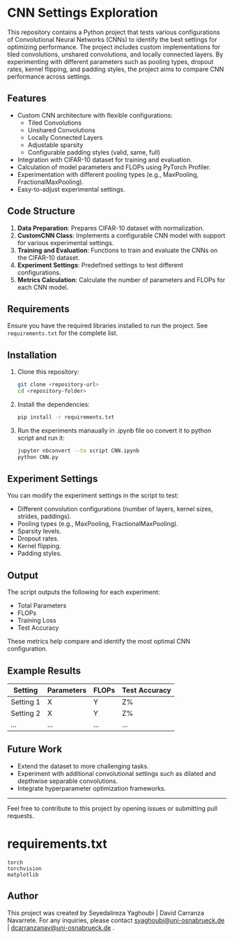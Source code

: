 # CNN Settings Exploration

This repository contains a Python project that tests various configurations of Convolutional Neural Networks (CNNs) to identify the best settings for optimizing performance. The project includes custom implementations for tiled convolutions, unshared convolutions, and locally connected layers. By experimenting with different parameters such as pooling types, dropout rates, kernel flipping, and padding styles, the project aims to compare CNN performance across settings.

## Features

- Custom CNN architecture with flexible configurations:
  - Tiled Convolutions
  - Unshared Convolutions
  - Locally Connected Layers
  - Adjustable sparsity
  - Configurable padding styles (valid, same, full)
- Integration with CIFAR-10 dataset for training and evaluation.
- Calculation of model parameters and FLOPs using PyTorch Profiler.
- Experimentation with different pooling types (e.g., MaxPooling, FractionalMaxPooling).
- Easy-to-adjust experimental settings.

## Code Structure

1. **Data Preparation**: Prepares CIFAR-10 dataset with normalization.
2. **CustomCNN Class**: Implements a configurable CNN model with support for various experimental settings.
3. **Training and Evaluation**: Functions to train and evaluate the CNNs on the CIFAR-10 dataset.
4. **Experiment Settings**: Predefined settings to test different configurations.
5. **Metrics Calculation**: Calculate the number of parameters and FLOPs for each CNN model.

## Requirements

Ensure you have the required libraries installed to run the project. See `requirements.txt` for the complete list.

## Installation

1. Clone this repository:
   ```bash
   git clone <repository-url>
   cd <repository-folder>
   ```
2. Install the dependencies:
   ```bash
   pip install -r requirements.txt
   ```
3. Run the experiments manaually in .ipynb file oo convert it to python script and run it: 
   ```bash
   jupyter nbconvert --to script CNN.ipynb
   python CNN.py
   ```

## Experiment Settings

You can modify the experiment settings in the script to test:
- Different convolution configurations (number of layers, kernel sizes, strides, paddings).
- Pooling types (e.g., MaxPooling, FractionalMaxPooling).
- Sparsity levels.
- Dropout rates.
- Kernel flipping.
- Padding styles.

## Output

The script outputs the following for each experiment:
- Total Parameters
- FLOPs
- Training Loss
- Test Accuracy

These metrics help compare and identify the most optimal CNN configuration.

## Example Results

| Setting | Parameters | FLOPs | Test Accuracy |
|---------|------------|-------|---------------|
| Setting 1 | X | Y | Z% |
| Setting 2 | X | Y | Z% |
| ...       | ...        | ...   | ...           |

## Future Work

- Extend the dataset to more challenging tasks.
- Experiment with additional convolutional settings such as dilated and depthwise separable convolutions.
- Integrate hyperparameter optimization frameworks.

---

Feel free to contribute to this project by opening issues or submitting pull requests.

# requirements.txt
```
torch
torchvision
matplotlib
```

## Author
This project was created by Seyedalireza Yaghoubi |  David Carranza Navarrete. For any inquiries, please contact syaghoubi@uni-osnabrueck.de | dcarranzanav@uni-osnabrueck.de .
